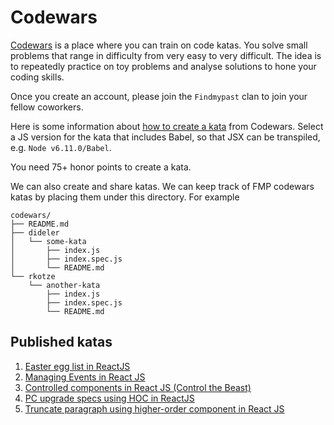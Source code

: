 # Codewars

[Codewars](https://www.codewars.com/) is a place where you can train on code
katas. You solve small problems that range in difficulty from very easy to very
difficult. The idea is to repeatedly practice on toy problems and analyse
solutions to hone your coding skills.

Once you create an account, please join the `Findmypast` clan to join your
fellow coworkers.

Here is some information about [how to create a kata](https://github.com/Codewars/codewars.com/wiki/Tutorial%3A-Create-Your-First-Kata) from Codewars.
Select a JS version for the kata that includes Babel, so that JSX can be transpiled, e.g. `Node v6.11.0/Babel`.

You need 75+ honor points to create a kata.

We can also create and share katas. We can keep track of FMP codewars katas by
placing them under this directory. For example

```
codewars/
├── README.md
├── dideler
│   └── some-kata
│       ├── index.js
│       ├── index.spec.js
│       └── README.md
└── rkotze
    └── another-kata
        ├── index.js
        ├── index.spec.js
        └── README.md
```

## Published katas

1. [Easter egg list in ReactJS](https://www.codewars.com/kata/easter-egg-list-in-reactjs)
1. [Managing Events in React JS](https://www.codewars.com/kata/managing-events-in-react-js)
1. [Controlled components in React JS (Control the Beast)](https://www.codewars.com/kata/control-the-beast)
1. [PC upgrade specs using HOC in ReactJS](https://www.codewars.com/kata/pc-upgrade-specs-using-hoc-in-reactjs)
1. [Truncate paragraph using higher-order component in React JS](https://www.codewars.com/kata/truncate-paragraph-using-higher-order-component-in-react-js)
